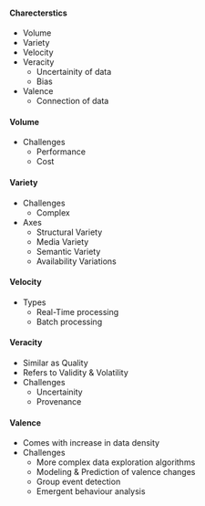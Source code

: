 #### Charecterstics
- Volume
- Variety
- Velocity
- Veracity
  - Uncertainity of data
  - Bias 
- Valence
  - Connection of data


#### Volume
- Challenges
  - Performance
  - Cost

#### Variety
- Challenges
  - Complex
- Axes
  - Structural Variety
  - Media Variety
  - Semantic Variety
  - Availability Variations

#### Velocity
- Types
  - Real-Time processing
  - Batch processing

#### Veracity
- Similar as Quality
- Refers to Validity & Volatility
- Challenges
  - Uncertainity
  - Provenance


#### Valence
- Comes with increase in data density
- Challenges
  - More complex data exploration algorithms
  - Modeling & Prediction of valence changes
  - Group event detection
  - Emergent behaviour analysis
